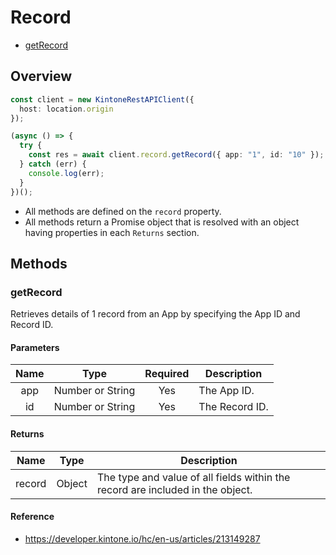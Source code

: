 # Record

- [getRecord](#getRecord)

## Overview

```ts
const client = new KintoneRestAPIClient({
  host: location.origin
});

(async () => {
  try {
    const res = await client.record.getRecord({ app: "1", id: "10" });
  } catch (err) {
    console.log(err);
  }
})();
```

- All methods are defined on the `record` property.
- All methods return a Promise object that is resolved with an object having properties in each `Returns` section.

## Methods

### getRecord

Retrieves details of 1 record from an App by specifying the App ID and Record ID.

#### Parameters

| Name |       Type       | Required | Description    |
| :--: | :--------------: | :------: | -------------- |
| app  | Number or String |   Yes    | The App ID.    |
|  id  | Number or String |   Yes    | The Record ID. |

#### Returns

|  Name  |  Type  | Description                                                                    |
| :----: | :----: | ------------------------------------------------------------------------------ |
| record | Object | The type and value of all fields within the record are included in the object. |

#### Reference

- https://developer.kintone.io/hc/en-us/articles/213149287
